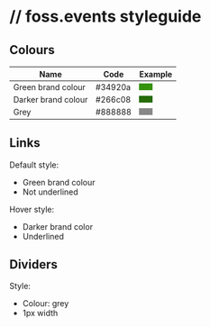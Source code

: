 # // foss.events styleguide

## Colours

| Name | Code | Example |
| --- | --- | --- |
| Green brand colour | #34920a | ![](img/colour_brand.png) |
| Darker brand colour | #266c08 | ![](img/colour_brand_darker.png) |
| Grey | #888888 | ![](img/colour_grey.png) |

## Links

Default style:

* Green brand colour
* Not underlined

Hover style:

* Darker brand color
* Underlined

## Dividers

Style:

* Colour: grey
* 1px width
